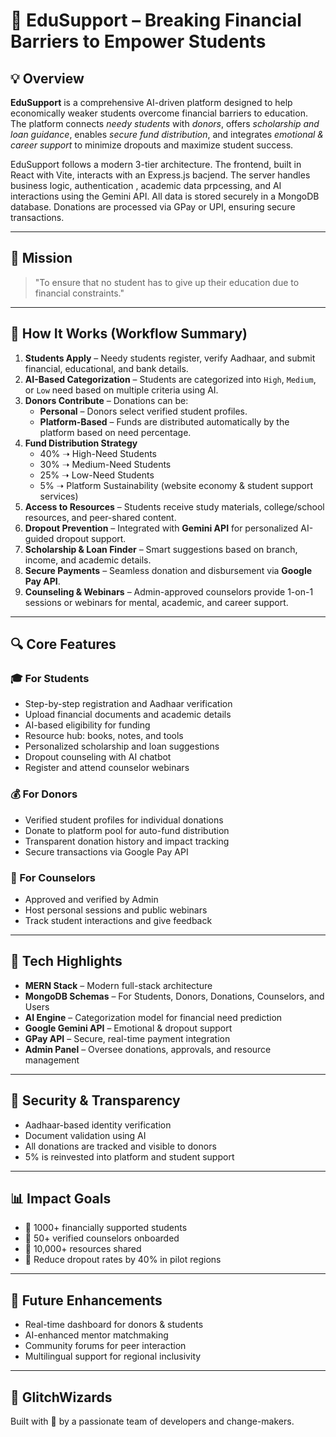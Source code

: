 
# 🌟 EduSupport – Breaking Financial Barriers to Empower Students

## 💡 Overview
**EduSupport** is a comprehensive AI-driven platform designed to help economically weaker students overcome financial barriers to education. The platform connects *needy students* with *donors*, offers *scholarship and loan guidance*, enables *secure fund distribution*, and integrates *emotional & career support* to minimize dropouts and maximize student success.

EduSupport follows a modern 3-tier architecture. The frontend, built in React with Vite, interacts with an Express.js bacjend. The server handles business logic, authentication , academic data prpcessing, and AI interactions using the Gemini API. All data is stored securely in a MongoDB database. Donations are processed via GPay or UPI, ensuring secure transactions.

---

## 🎯 Mission
> "To ensure that no student has to give up their education due to financial constraints."

---

## 🔧 How It Works (Workflow Summary)
1. **Students Apply** – Needy students register, verify Aadhaar, and submit financial, educational, and bank details.
2. **AI-Based Categorization** – Students are categorized into `High`, `Medium`, or `Low` need based on multiple criteria using AI.
3. **Donors Contribute** – Donations can be:
   - **Personal** – Donors select verified student profiles.
   - **Platform-Based** – Funds are distributed automatically by the platform based on need percentage.
4. **Fund Distribution Strategy**
   - 40% ➝ High-Need Students
   - 30% ➝ Medium-Need Students
   - 25% ➝ Low-Need Students
   - 5% ➝ Platform Sustainability (website economy & student support services)
5. **Access to Resources** – Students receive study materials, college/school resources, and peer-shared content.
6. **Dropout Prevention** – Integrated with **Gemini API** for personalized AI-guided dropout support.
7. **Scholarship & Loan Finder** – Smart suggestions based on branch, income, and academic details.
8. **Secure Payments** – Seamless donation and disbursement via **Google Pay API**.
9. **Counseling & Webinars** – Admin-approved counselors provide 1-on-1 sessions or webinars for mental, academic, and career support.

---

## 🔍 Core Features

### 🎓 For Students
- Step-by-step registration and Aadhaar verification
- Upload financial documents and academic details
- AI-based eligibility for funding
- Resource hub: books, notes, and tools
- Personalized scholarship and loan suggestions
- Dropout counseling with AI chatbot
- Register and attend counselor webinars

### 💰 For Donors
- Verified student profiles for individual donations
- Donate to platform pool for auto-fund distribution
- Transparent donation history and impact tracking
- Secure transactions via Google Pay API

### 🧠 For Counselors
- Approved and verified by Admin
- Host personal sessions and public webinars
- Track student interactions and give feedback

---

## 🧠 Tech Highlights
- **MERN Stack** – Modern full-stack architecture
- **MongoDB Schemas** – For Students, Donors, Donations, Counselors, and Users
- **AI Engine** – Categorization model for financial need prediction
- **Google Gemini API** – Emotional & dropout support
- **GPay API** – Secure, real-time payment integration
- **Admin Panel** – Oversee donations, approvals, and resource management

---

## 🔐 Security & Transparency
- Aadhaar-based identity verification
- Document validation using AI
- All donations are tracked and visible to donors
- 5% is reinvested into platform and student support

---

## 📊 Impact Goals
- 🎯 1000+ financially supported students
- 🎯 50+ verified counselors onboarded
- 🎯 10,000+ resources shared
- 🎯 Reduce dropout rates by 40% in pilot regions

---

## 🚀 Future Enhancements
- Real-time dashboard for donors & students
- AI-enhanced mentor matchmaking
- Community forums for peer interaction
- Multilingual support for regional inclusivity

---

## 👥 GlitchWizards
Built with 💙 by a passionate team of developers and change-makers.
